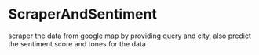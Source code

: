 # ScraperAndSentiment
scraper the data from google map by providing query and city, also predict the sentiment score and tones for the data
